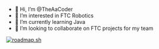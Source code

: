 - 👋 Hi, I’m @TheAaCoder
- 👀 I’m interested in FTC Robotics
- 🌱 I’m currently learning Java
- 💞️ I’m looking to collaborate on FTC projects for my team

  
[![roadmap.sh](https://roadmap.sh/card/tall/66da2045c46f68d0527a5fc9?variant=dark)](https://roadmap.sh)

<!---
TheAaCoder/TheAaCoder is a ✨ special ✨ repository because its `README.md` (this file) appears on your GitHub profile.
You can click the Preview link to take a look at your changes.
--->
